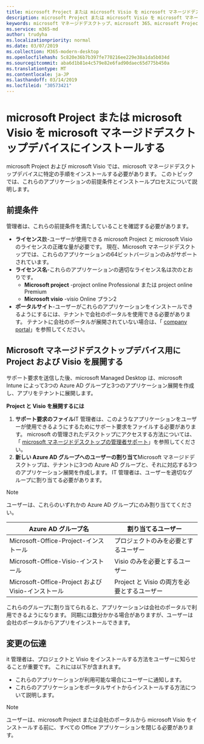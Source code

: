```yaml
---
title: microsoft Project または microsoft Visio を microsoft マネージドデスクトップデバイスにインストールする
description: microsoft Project または microsoft Visio を microsoft マネージドデスクトップデバイスにインストールするための情報
keywords: microsoft マネージドデスクトップ、microsoft 365、microsoft Project、microsoft Visio
ms.service: m365-md
author: trudyha
ms.localizationpriority: normal
ms.date: 03/07/2019
ms.collection: M365-modern-desktop
ms.openlocfilehash: 5c820e36b7b397fe770216ee229e38a1da5b034d
ms.sourcegitcommit: aba6d1b81e4c579e82e6fad90daec65d775b450a
ms.translationtype: MT
ms.contentlocale: ja-JP
ms.lasthandoff: 03/14/2019
ms.locfileid: "30573421"
---
```

# <a name="install-microsoft-project-or-microsoft-visio-on-microsoft-managed-desktop-devices"></a>microsoft Project または microsoft Visio を microsoft マネージドデスクトップデバイスにインストールする

microsoft Project および microsoft Visio では、microsoft マネージドデスクトップデバイスに特定の手順をインストールする必要があります。 このトピックでは、これらのアプリケーションの前提条件とインストールプロセスについて説明します。

## <a name="prerequisites"></a>前提条件

管理者は、これらの前提条件を満たしていることを確認する必要があります。
- **ライセンス**数-ユーザーが使用できる microsoft Project と microsoft Visio のライセンスの正確な量が必要です。 現在、Microsoft マネージドデスクトップでは、これらのアプリケーションの64ビットバージョンのみがサポートされています。 
- **ライセンス名**-これらのアプリケーションの適切なライセンス名は次のとおりです。
    - **Microsoft project** -project online Professional または project online Premium
    - **Microsoft visio** -visio Online プラン2
- **ポータルサイト**-ユーザーがこれらのアプリケーションをインストールできるようにするには、テナントで会社のポータルを使用できる必要があります。 テナントに会社のポータルが展開されていない場合は、「 [company portal](company-portal.md)」を参照してください。

## <a name="deploy-project-and-visio-for-microsoft-managed-desktop-devices"></a>Microsoft マネージドデスクトップデバイス用に Project および Visio を展開する
サポート要求を送信した後、microsoft Managed Desktop は、microsoft Intune によって3つの Azure AD グループと3つのアプリケーション展開を作成し、アプリをテナントに展開します。  

**Project と Visio を展開するには**
1. **サポート要求のファイル**IT 管理者は、このようなアプリケーションをユーザーが使用できるようにするためにサポート要求をファイルする必要があります。 microsoft の管理されたデスクトップにアクセスする方法については、「 [microsoft マネージドデスクトップの管理者サポート](../working-with-managed-desktop/admin-support.md)」を参照してください。
2. **新しい Azure AD グループへのユーザーの割り当て**Microsoft マネージドデスクトップは、テナントに3つの Azure AD グループと、それに対応する3つのアプリケーション展開を作成します。 IT 管理者は、ユーザーを適切なグループに割り当てる必要があります。

>[!NOTE]
>ユーザーは、これらのいずれかの Azure AD グループにのみ割り当ててください。 

Azure AD グループ名 | 割り当てるユーザー   
 --- | ---
Microsoft-Office-Project-インストール | プロジェクトのみを必要とするユーザー
Microsoft-Office-Visio-インストール | Visio のみを必要とするユーザー
Microsoft-Office-Project および Visio-インストール | Project と Visio の両方を必要とするユーザー

これらのグループに割り当てられると、アプリケーションは会社のポータルで利用できるようになります。 同期には数分かかる場合がありますが、ユーザーは会社のポータルからアプリをインストールできます。 

## <a name="communicate-changes"></a>変更の伝達
it 管理者は、プロジェクトと Visio をインストールする方法をユーザーに知らせることが重要です。 これには以下が含まれます。 
- これらのアプリケーションが利用可能な場合にユーザーに通知します。 
- これらのアプリケーションをポータルサイトからインストールする方法について説明します。

>[!NOTE]
>ユーザーは、microsoft Project または会社のポータルから microsoft Visio をインストールする前に、すべての Office アプリケーションを閉じる必要があります。 
